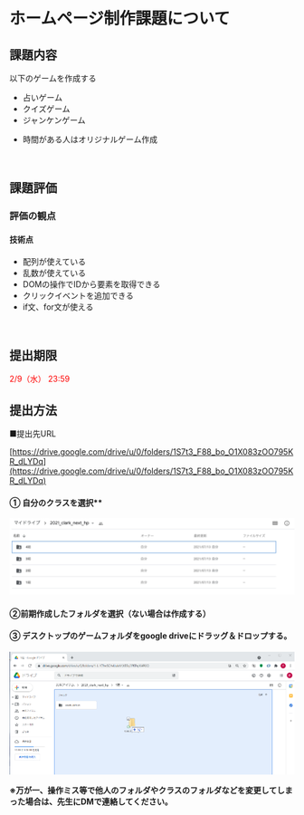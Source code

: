 <script>
(() => {
    // 不要なバナー & フッター削除
    let bannerTags = document.getElementById("banner");
    bannerTags.remove();
    setTimeout(() =>{
        let footerTags = document.getElementsByTagName("footer");
        footerTags[0].remove();

        let h2Tag = document.getElementsByClassName("tag-h2");
        if(h2Tag){
            let tags_count = h2Tag.length
            for(let i=0;i<tags_count;i++){
                h2Tag[0].remove();
            }
        }
    }, 300);
    // ヘッダー非表示
    let headers = document.getElementsByTagName("header");
    headers[0].classList.add('d-none');

})();
</script>
<style>
header h1 {
    margin-bottom: 30px;
}
header p {
    margin: 10px;
}
.wrapper h1 {
  border-bottom: solid 3px black;
  font-size: 30px;
  margin-top: 15px;
  margin-bottom: 30px;  
}
.wrapper h2 {
  padding: 0.4em 0.5em;
  font-size: 20px;
  color: #494949;
  background: #f4f4f4;
  border-left: solid 5px #7db4e6;
  border-bottom: solid 3px #d7d7d7;
  margin-top: 10px;
  margin-bottom: 15px;  
}
.wrapper h3 {
  border-bottom: solid 1px black;
  color: #7db4e6;
  margin-top: 5px;
  margin-bottom: 10px;  
}
ol li{
    padding-top: 10px;
    padding-bottom: 10px;
}
.header--unpinned {
    display: none;
}
section {
    margin-top: 30px;
}
section ul {
    list-style-type: disc !important;
    list-style-image: none !important;
}
</style>


# ホームページ制作課題について

## 課題内容

以下のゲームを作成する

- 占いゲーム
- クイズゲーム
- ジャンケンゲーム

+ 時間がある人はオリジナルゲーム作成

<br/>

## 課題評価

### 評価の観点

#### 技術点
- 配列が使えている
- 乱数が使えている
- DOMの操作でIDから要素を取得できる
- クリックイベントを追加できる
- if文、for文が使える



<br/>

## 提出期限 <span style="color:red;"> </span>

<span style="color:red;"> 2/9（水） 23:59</span>


## 提出方法 <span style="color:red;"> </span>

■提出先URL

[https://drive.google.com/drive/u/0/folders/1S7t3_F88_bo_O1X083zOO795KR_dLYDq](https://drive.google.com/drive/u/0/folders/1S7t3_F88_bo_O1X083zOO795KR_dLYDq)


#### ① 自分のクラスを選択**
<img src="img/new_deploy_hp0.png">

#### ②前期作成したフォルダを選択（ない場合は作成する）

#### ③ デスクトップのゲームフォルダをgoogle driveにドラッグ＆ドロップする。

<img src="img/new_deploy_hp2.png">


**※万が一、操作ミス等で他人のフォルダやクラスのフォルダなどを変更してしまった場合は、先生にDMで連絡してください。**


<script>
(()=>{
    var hd = document.getElementsByTagName('header')
    hd[0].remove();
})();
</script>
<script src="https://code.jquery.com/jquery-3.3.1.slim.min.js" integrity="sha384-q8i/X+965DzO0rT7abK41JStQIAqVgRVzpbzo5smXKp4YfRvH+8abtTE1Pi6jizo" crossorigin="anonymous"></script>
<script src="https://cdnjs.cloudflare.com/ajax/libs/popper.js/1.14.7/umd/popper.min.js" integrity="sha384-UO2eT0CpHqdSJQ6hJty5KVphtPhzWj9WO1clHTMGa3JDZwrnQq4sF86dIHNDz0W1" crossorigin="anonymous"></script>
<script src="https://stackpath.bootstrapcdn.com/bootstrap/4.3.1/js/bootstrap.min.js" integrity="sha384-JjSmVgyd0p3pXB1rRibZUAYoIIy6OrQ6VrjIEaFf/nJGzIxFDsf4x0xIM+B07jRM" crossorigin="anonymous"></script>




